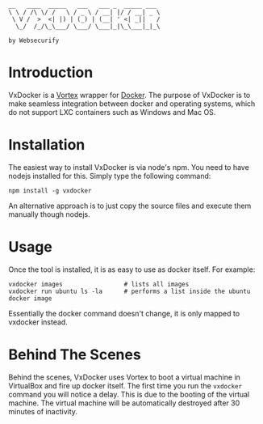 	
	__   ____  _____   ___   ___ _  _____ ___ 
	\ \ / /\ \/ /   \ / _ \ / __| |/ / __| _ \
	 \ V /  >  <| |) | (_) | (__| ' <| _||   /
	  \_/  /_/\_\___/ \___/ \___|_|\_\___|_|_\
	
	by Websecurify
	  
# Introduction

VxDocker is a [Vortex](http://www.websecurify.com/extra/vortex.html) wrapper for [Docker](http://www.docker.io/). The purpose of VxDocker is to make seamless integration between docker and operating systems, which do not support LXC containers such as Windows and Mac OS.

# Installation

The easiest way to install VxDocker is via node's npm. You need to have nodejs installed for this. Simply type the following command:

	npm install -g vxdocker

An alternative approach is to just copy the source files and execute them manually though nodejs.

# Usage

Once the tool is installed, it is as easy to use as docker itself. For example:

	vxdocker images 				# lists all images
	vxdocker run ubuntu ls -la 		# performs a list inside the ubuntu docker image

Essentially the docker command doesn't change, it is only mapped to vxdocker instead.

# Behind The Scenes

Behind the scenes, VxDocker uses Vortex to boot a virtual machine in VirtualBox and fire up docker itself. The first time you run the `vxdocker` command you will notice a delay. This is due to the booting of the virtual machine. The virtual machine will be automatically destroyed after 30 minutes of inactivity.
